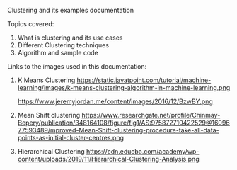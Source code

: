 Clustering and its examples documentation

Topics covered:

1. What is clustering and its use cases
2. Different Clustering techniques
3. Algorithm and sample code

Links to the images used in this documentation:

1. K Means Clustering
   https://static.javatpoint.com/tutorial/machine-learning/images/k-means-clustering-algorithm-in-machine-learning.png

   https://www.jeremyjordan.me/content/images/2016/12/BzwBY.png

2. Mean Shift clustering
   https://www.researchgate.net/profile/Chinmay-Bepery/publication/348164108/figure/fig1/AS:975872710422529@1609677593489/mproved-Mean-Shift-clustering-procedure-take-all-data-points-as-initial-cluster-centres.png

3. Hierarchical Clustering
   https://cdn.educba.com/academy/wp-content/uploads/2019/11/Hierarchical-Clustering-Analysis.png

